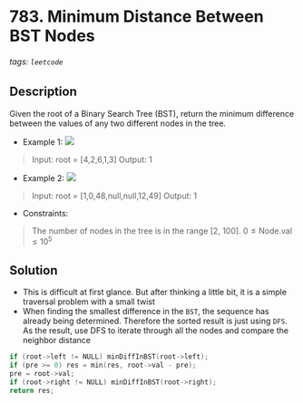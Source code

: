 # 783. Minimum Distance Between BST Nodes
###### tags: `leetcode`
## Description
Given the root of a Binary Search Tree (BST), return the minimum difference between the values of any two different nodes in the tree.

- Example 1:
![](https://i.imgur.com/fpUbZNJ.png)

>Input: root = [4,2,6,1,3]
Output: 1

- Example 2:
![](https://i.imgur.com/7sIxwej.png)

>Input: root = [1,0,48,null,null,12,49]
Output: 1

- Constraints:

>The number of nodes in the tree is in the range $[2,\ 100]$.
$0 \leq \text{Node.val} \leq 10^5$

## Solution
- This is difficult at first glance. But after thinking a little bit, it is a simple traversal problem with a small twist
- When finding the smallest difference in the `BST`, the sequence has already being determined. Therefore the sorted result is just using `DFS`. As the result, use DFS to iterate through all the nodes and compare the neighbor distance
```cpp
if (root->left != NULL) minDiffInBST(root->left);
if (pre >= 0) res = min(res, root->val - pre);
pre = root->val;
if (root->right != NULL) minDiffInBST(root->right);
return res;
```
